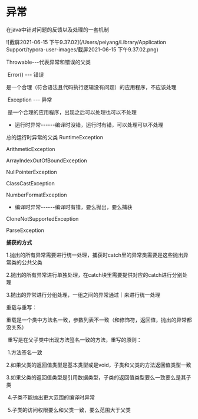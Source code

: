 

# 异常

在java中针对问题的反馈以及处理的一套机制

![截屏2021-06-15 下午9.37.02](/Users/peiyang/Library/Application Support/typora-user-images/截屏2021-06-15 下午9.37.02.png)



Throwable---代表异常和错误的父类

​	Error() --- 错误

​			是一个合理（符合语法且代码执行逻辑没有问题）的应用程序，不应该处理

​	Exception --- 异常

​			是一个合理的应用程序，出现之后可以处理也可以不处理



* 运行时异常------编译时没错，运行时有错，可以处理可以不处理

总的运行时异常的父类 RuntimeException

ArithmeticException

ArrayIndexOutOfBoundException

NullPointerException

ClassCastException

NumberFormatException

* 编译时异常------编译时有错，要么抛出，要么捕获

CloneNotSupportedException

ParseException





**捕获的方式**

1.抛出的所有异常需要进行统一处理，捕获时catch里的异常类需要是这些抛出异常类的公共父类

2.抛出的所有异常进行单独处理，在catch块里需要提供对应的catch进行分别处理

3.抛出的异常进行分组处理，一组之间的异常通过｜来进行统一处理





重载与重写：

​	重载是一个类中方法名一致，参数列表不一致（和修饰符，返回值，抛出的异常都没关系）

​	重写是在父子类中出现方法签名一致的方法，重写的原则：

​			1.方法签名一致

​			2.如果父类的返回值类型是基本类型或是void，子类和父类的方法返回值类型一致

​			3.如果父类的返回值类型是引用数据类型，子类的返回值类型要么一致要么是其子类

​			4.子类不能抛出更大范围的编译时异常

​			5.子类的访问权限要么和父类一致，要么范围大于父类